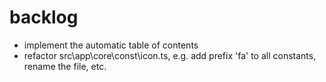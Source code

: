 # backlog

- implement the automatic table of contents
- refactor src\app\core\const\icon.ts, e.g. add prefix 'fa' to all constants, rename the file, etc.
